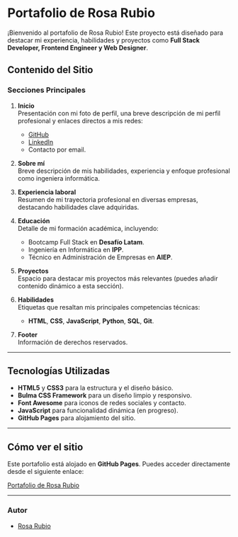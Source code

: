 # Portafolio de Rosa Rubio

¡Bienvenido al portafolio de Rosa Rubio! Este proyecto está diseñado para destacar mi experiencia, habilidades y proyectos como **Full Stack Developer, Frontend Engineer y Web Designer**.

## Contenido del Sitio

### Secciones Principales
1. **Inicio**  
   Presentación con mi foto de perfil, una breve descripción de mi perfil profesional y enlaces directos a mis redes:
   - [GitHub](https://github.com/PaulinaRubioP)
   - [LinkedIn](https://www.linkedin.com/in/rosa-rubio-pacheco-frontend/)
   - Contacto por email.

2. **Sobre mí**  
   Breve descripción de mis habilidades, experiencia y enfoque profesional como ingeniera informática.

3. **Experiencia laboral**  
   Resumen de mi trayectoria profesional en diversas empresas, destacando habilidades clave adquiridas.

4. **Educación**  
   Detalle de mi formación académica, incluyendo:
   - Bootcamp Full Stack en **Desafío Latam**.
   - Ingeniería en Informática en **IPP**.
   - Técnico en Administración de Empresas en **AIEP**.

5. **Proyectos**  
   Espacio para destacar mis proyectos más relevantes (puedes añadir contenido dinámico a esta sección).

6. **Habilidades**  
   Etiquetas que resaltan mis principales competencias técnicas:
   - **HTML**, **CSS**, **JavaScript**, **Python**, **SQL**, **Git**.

7. **Footer**  
   Información de derechos reservados.

---

## Tecnologías Utilizadas
- **HTML5** y **CSS3** para la estructura y el diseño básico.
- **Bulma CSS Framework** para un diseño limpio y responsivo.
- **Font Awesome** para iconos de redes sociales y contacto.
- **JavaScript** para funcionalidad dinámica (en progreso).
- **GitHub Pages** para alojamiento del sitio.

---

## Cómo ver el sitio
Este portafolio está alojado en **GitHub Pages**. Puedes acceder directamente desde el siguiente enlace:

[Portafolio de Rosa Rubio](https://paulinarubiop.github.io/portafolio/)

---

### Autor
- [Rosa Rubio](https://github.com/PaulinaRubioP)
